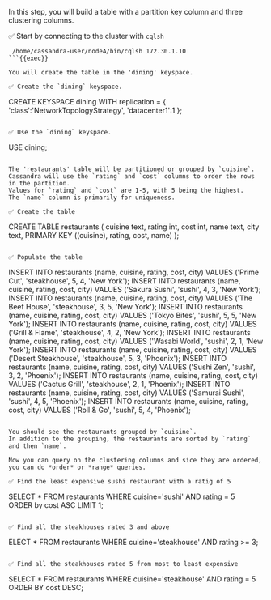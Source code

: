 In this step, you will build a table with a partition key column and three clustering columns.

✅ Start by connecting to the cluster with `cqlsh` 
```
 /home/cassandra-user/nodeA/bin/cqlsh 172.30.1.10
```{{exec}}

You will create the table in the 'dining' keyspace.

✅ Create the `dining` keyspace.
```
CREATE KEYSPACE dining WITH replication = {
  'class':'NetworkTopologyStrategy',
  'datacenter1':1
};
```{{exec}}

✅ Use the `dining` keyspace.
```
USE dining;
```{{exec}}

The 'restaurants' table will be partitioned or grouped by `cuisine`. 
Cassandra will use the `rating` and `cost` columns to order the rows in the partition.
Values for `rating` and `cost` are 1-5, with 5 being the highest.
The `name` column is primarily for uniqueness.

✅ Create the table
```
CREATE TABLE restaurants (
  cuisine text,
  rating int,
  cost int,
  name text,
  city text,
  PRIMARY KEY ((cuisine), rating, cost, name)
);
```{{exec}}

✅ Populate the table
```
INSERT INTO restaurants (name, cuisine, rating, cost, city)
  VALUES ('Prime Cut', 'steakhouse', 5, 4, 'New York');
INSERT INTO restaurants (name, cuisine, rating, cost, city)
  VALUES ('Sakura Sushi', 'sushi', 4, 3, 'New York');
INSERT INTO restaurants (name, cuisine, rating, cost, city)
  VALUES ('The Beef House', 'steakhouse', 3, 5, 'New York');
INSERT INTO restaurants (name, cuisine, rating, cost, city)
  VALUES ('Tokyo Bites', 'sushi', 5, 5, 'New York');
INSERT INTO restaurants (name, cuisine, rating, cost, city)
  VALUES ('Grill & Flame', 'steakhouse', 4, 2, 'New York');
INSERT INTO restaurants (name, cuisine, rating, cost, city)
  VALUES ('Wasabi World', 'sushi', 2, 1, 'New York');
INSERT INTO restaurants (name, cuisine, rating, cost, city)
  VALUES ('Desert Steakhouse', 'steakhouse', 5, 3, 'Phoenix');
INSERT INTO restaurants (name, cuisine, rating, cost, city)
  VALUES ('Sushi Zen', 'sushi', 3, 2, 'Phoenix');
INSERT INTO restaurants (name, cuisine, rating, cost, city)
  VALUES ('Cactus Grill', 'steakhouse', 2, 1, 'Phoenix');
INSERT INTO restaurants (name, cuisine, rating, cost, city)
  VALUES ('Samurai Sushi', 'sushi', 4, 5, 'Phoenix');
INSERT INTO restaurants (name, cuisine, rating, cost, city)
  VALUES ('Roll & Go', 'sushi', 5, 4, 'Phoenix');
```{{exec}}

You should see the restaurants grouped by `cuisine`.
In addition to the grouping, the restaurants are sorted by `rating` and then `name`.

Now you can query on the clustering columns and sice they are ordered, you can do *order* or *range* queries.

✅ Find the least expensive sushi restaurant with a ratig of 5
```
 SELECT * FROM restaurants 
   WHERE cuisine='sushi' AND rating = 5  
   ORDER by cost ASC LIMIT 1;
```{{exec}}

✅ Find all the steakhouses rated 3 and above
```
ELECT * FROM restaurants 
  WHERE cuisine='steakhouse' AND rating >= 3;
```{{exec}}

✅ Find all the steakhouses rated 5 from most to least expensive
```
SELECT * FROM restaurants 
  WHERE cuisine='steakhouse' AND rating = 5 ORDER BY cost DESC;
```{{exec}}



